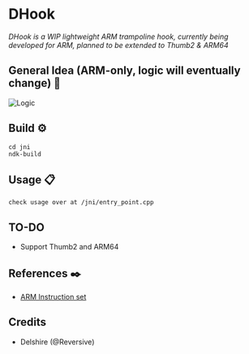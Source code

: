 # DHook
_DHook is a WIP lightweight ARM trampoline hook, currently being developed for ARM, planned to be extended to Thumb2 & ARM64_


## General Idea (ARM-only, logic will eventually change) 📌

![Logic](https://i.imgur.com/TAWoT4u.png)

## Build ⚙️

```
cd jni
ndk-build
```

## Usage 📋

```
check usage over at /jni/entry_point.cpp
```

## TO-DO
* Support Thumb2 and ARM64


## References ✒️
* [ARM Instruction set](https://iitd-plos.github.io/col718/ref/arm-instructionset.pdf)

## Credits
* Delshire (@Reversive)
